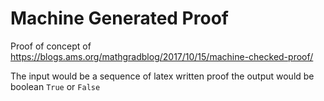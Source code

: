 # Machine Generated Proof

Proof of concept of https://blogs.ams.org/mathgradblog/2017/10/15/machine-checked-proof/

The input would be a sequence of latex written proof the output would be boolean `True` or `False`
